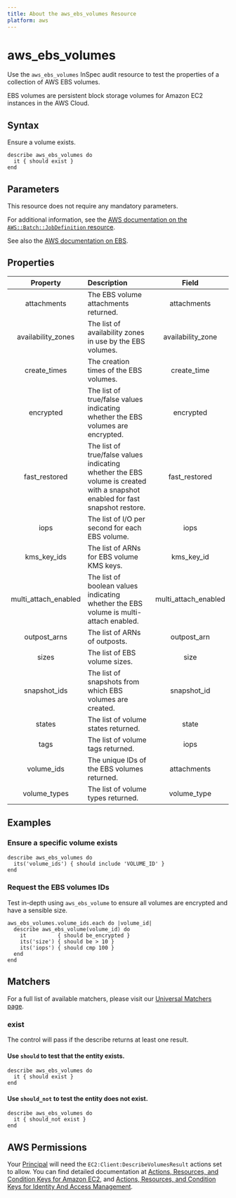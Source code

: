 ```yaml
---
title: About the aws_ebs_volumes Resource
platform: aws
---
```


# aws_ebs_volumes

Use the `aws_ebs_volumes` InSpec audit resource to test the properties of a collection of AWS EBS volumes.

EBS volumes are persistent block storage volumes for Amazon EC2 instances in the AWS Cloud.

## Syntax

Ensure a volume exists.

    describe aws_ebs_volumes do
      it { should exist }
    end

## Parameters

This resource does not require any mandatory parameters.

For additional information, see the [AWS documentation on the `AWS::Batch::JobDefinition` resource](https://docs.aws.amazon.com/AWSCloudFormation/latest/UserGuide/aws-resource-batch-jobdefinition.html).


See also the [AWS documentation on EBS](https://docs.aws.amazon.com/AWSEC2/latest/UserGuide/AmazonEBS.html).

## Properties

| Property  | Description | Field |
| :---: | :--- | :---: |
| attachments | The EBS volume attachments returned. | attachments |
| availability_zones | The list of availability zones in use by the EBS volumes. | availability_zone |
| create_times | The creation times of the EBS volumes. | create_time |
| encrypted | The list of true/false values indicating whether the EBS volumes are encrypted. | encrypted |
| fast_restored | The list of true/false values indicating whether the EBS volume is created with a snapshot enabled for fast snapshot restore. | fast_restored |
| iops | The list of I/O per second for each EBS volume. | iops |
| kms_key_ids | The list of ARNs for EBS volume KMS keys. | kms_key_id |
| multi_attach_enabled | The list of boolean values indicating whether the EBS volume is multi-attach enabled. | multi_attach_enabled |
| outpost_arns | The list of ARNs of outposts. | outpost_arn |
| sizes | The list of EBS volume sizes. | size |
| snapshot_ids | The list of snapshots from which EBS volumes are created. | snapshot_id |
| states | The list of volume states returned. | state |
| tags | The list of volume tags returned. | iops |
| volume_ids | The unique IDs of the EBS volumes returned. | attachments |
| volume_types | The list of volume types returned. | volume_type |

## Examples

### Ensure a specific volume exists

    describe aws_ebs_volumes do
      its('volume_ids') { should include 'VOLUME_ID' }
    end

### Request the EBS volumes IDs

Test in-depth using `aws_ebs_volume` to ensure all volumes are encrypted and have a sensible size.

    aws_ebs_volumes.volume_ids.each do |volume_id|
      describe aws_ebs_volume(volume_id) do
        it          { should be_encrypted }
        its('size') { should be > 10 }
        its('iops') { should cmp 100 }
      end
    end

## Matchers

For a full list of available matchers, please visit our [Universal Matchers page](https://www.inspec.io/docs/reference/matchers/).

### exist

The control will pass if the describe returns at least one result.

#### Use `should` to test that the entity exists.

    describe aws_ebs_volumes do
      it { should exist }
    end

#### Use `should_not` to test the entity does not exist.

    describe aws_ebs_volumes do
      it { should_not exist }
    end

## AWS Permissions

Your [Principal](https://docs.aws.amazon.com/IAM/latest/UserGuide/intro-structure.html#intro-structure-principal) will need the `EC2:Client:DescribeVolumesResult` actions set to allow.
You can find detailed documentation at [Actions, Resources, and Condition Keys for Amazon EC2](https://docs.aws.amazon.com/IAM/latest/UserGuide/list_amazonec2.html), and [Actions, Resources, and Condition Keys for Identity And Access Management](https://docs.aws.amazon.com/IAM/latest/UserGuide/list_identityandaccessmanagement.html).
